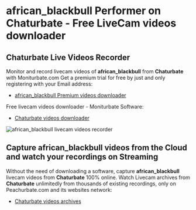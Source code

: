 # african_blackbull Performer on Chaturbate - Free LiveCam videos downloader

## Chaturbate Live Videos Recorder

Monitor and record livecam videos of **african_blackbull** from **Chaturbate** with Moniturbate.com
Get a premium trial for free by just and only registering with your Email address:
* [african_blackbull Premium videos downloader](https://moniturbate.com/request-demo-licence-key.html)

Free livecam videos downloader - Moniturbate Software:
* [Chaturbate videos downloader](https://moniturbate.com/moniturbate-download-software.html)

![african_blackbull livecam videos recorder](https://peachurnet.com/templates/moniturbate-software.png)


## Capture african_blackbull videos from the Cloud and watch your recordings on Streaming

Without the need of downloading a software, capture **african_blackbull** livecam videos from **Chaturbate** 100% online.
Watch Livecam archives from **Chaturbate** unlimitedly from thousands of existing recordings, only on Peachurbate.com and its websites network:
* [Chaturbate videos archives](https://peachurnet.com/)